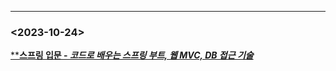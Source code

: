 ---

### <2023-10-24>

[****스프링 입문 - *코드로 배우는 스프링 부트, 웹 MVC, DB 접근 기술***](https://www.notion.so/MVC-DB-ae27800ca10c4032aaf92282e936bdfd?pvs=21)